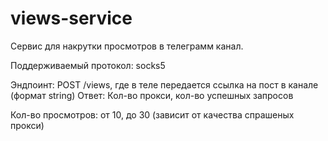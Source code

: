 # views-service
Сервис для накрутки просмотров в телеграмм канал.

Поддерживаемый протокол: socks5

Эндпоинт: POST /views, где в теле передается ссылка на пост в канале (формат string)
Ответ: Кол-во прокси, кол-во успешных запросов

Кол-во просмотров: от 10, до 30 (зависит от качества спрашеных прокси)


